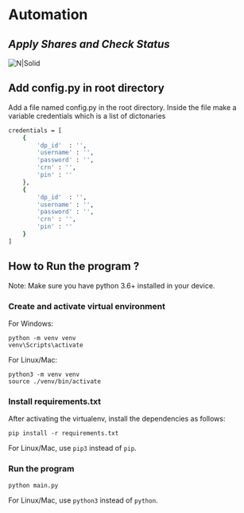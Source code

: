 # Automation
## _Apply Shares and Check Status_

![N|Solid](https://meroshare.cdsc.com.np/assets/img/brand-login.png)

## Add config.py in root directory

Add a file named config.py in the root directory.
Inside the file make a variable credentials which is a list of dictonaries

```sh
credentials = [
    {
        'dp_id'  : '',
        'username' : '',
        'password' : '',
        'crn' : '',
        'pin' : ''
    },
    {
        'dp_id'  : '',
        'username' : '',
        'password' : '',
        'crn' : '',
        'pin' : ''
    }
]
```
## How to Run the program ?
Note: Make sure you have python 3.6+ installed in your device.
### Create and activate virtual environment
For Windows:
```
python -m venv venv
venv\Scripts\activate
```
For Linux/Mac:
```
python3 -m venv venv
source ./venv/bin/activate
```

### Install requirements.txt
After activating the virtualenv, install the dependencies as follows:
```
pip install -r requirements.txt
```
For Linux/Mac, use `pip3` instead of `pip`.

### Run the program
```sh
python main.py
```
For Linux/Mac, use `python3` instead of `python`.
